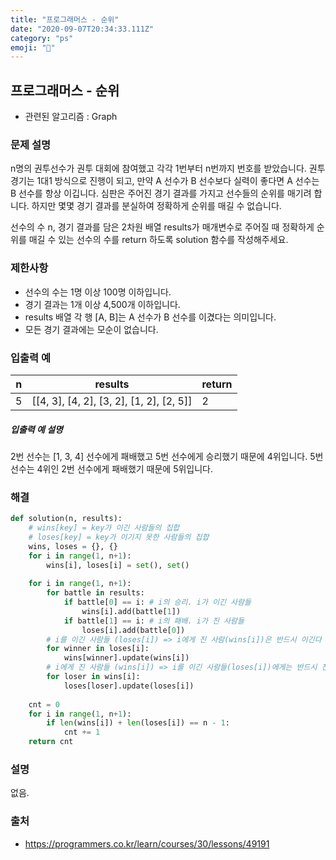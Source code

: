 ```yaml
---
title: "프로그래머스 - 순위"
date: "2020-09-07T20:34:33.111Z"
category: "ps"
emoji: "📶"
---
```


## 프로그래머스 - 순위

- 관련된 알고리즘 : Graph

### 문제 설명

n명의 권투선수가 권투 대회에 참여했고 각각 1번부터 n번까지 번호를 받았습니다. 권투 경기는 1대1 방식으로 진행이 되고, 만약 A 선수가 B 선수보다 실력이 좋다면 A 선수는 B 선수를 항상 이깁니다. 심판은 주어진 경기 결과를 가지고 선수들의 순위를 매기려 합니다. 하지만 몇몇 경기 결과를 분실하여 정확하게 순위를 매길 수 없습니다.

선수의 수 n, 경기 결과를 담은 2차원 배열 results가 매개변수로 주어질 때 정확하게 순위를 매길 수 있는 선수의 수를 return 하도록 solution 함수를 작성해주세요.

### 제한사항

- 선수의 수는 1명 이상 100명 이하입니다.
- 경기 결과는 1개 이상 4,500개 이하입니다.
- results 배열 각 행 [A, B]는 A 선수가 B 선수를 이겼다는 의미입니다.
- 모든 경기 결과에는 모순이 없습니다.

### 입출력 예

| n    | results                                  | return |
| ---- | ---------------------------------------- | ------ |
| 5    | [[4, 3], [4, 2], [3, 2], [1, 2], [2, 5]] | 2      |

##### 입출력 예 설명

2번 선수는 [1, 3, 4] 선수에게 패배했고 5번 선수에게 승리했기 때문에 4위입니다.
5번 선수는 4위인 2번 선수에게 패배했기 때문에 5위입니다.

### 해결

```python
def solution(n, results):
    # wins[key] = key가 이긴 사람들의 집합
    # loses[key] = key가 이기지 못한 사람들의 집합
    wins, loses = {}, {}
    for i in range(1, n+1):
        wins[i], loses[i] = set(), set()
    
    for i in range(1, n+1):
        for battle in results:
            if battle[0] == i: # i의 승리. i가 이긴 사람들
                wins[i].add(battle[1])
            if battle[1] == i: # i의 패배. i가 진 사람들
                loses[i].add(battle[0])
        # i를 이긴 사람들 (loses[i]) => i에게 진 사람(wins[i])은 반드시 이긴다
        for winner in loses[i]:
            wins[winner].update(wins[i])
        # i에게 진 사람들 (wins[i]) => i를 이긴 사람들(loses[i])에게는 반드시 진다
        for loser in wins[i]:
            loses[loser].update(loses[i])
            
    cnt = 0
    for i in range(1, n+1):
        if len(wins[i]) + len(loses[i]) == n - 1:
            cnt += 1
    return cnt
```

### 설명

없음.

### 출처

- https://programmers.co.kr/learn/courses/30/lessons/49191
